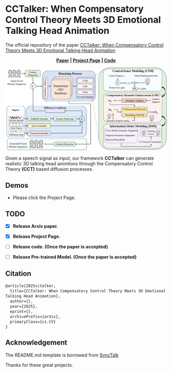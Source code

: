 # CCTalker: When Compensatory Control Theory Meets 3D Emotional Talking Head Animation
The official repository of the paper [CCTalker: When Compensatory Control Theory Meets 3D Emotional Talking Head Animation](https://arxiv.org/abs/)

<p align='center'>
  <b>
    <a href="">Paper</a>
    | 
    <a href="http://nips25.github.io.bwbwiwn.site/">Project Page</a>
    |
    <a href="https://anonymous.4open.science/r/CCTalker-D626/README.md">Code</a> 
  </b>
</p> 

<!-- Colab notebook demonstration: [![Open In Colab](https://colab.research.google.com/assets/colab-badge.svg)](https://colab.research.google.com/drive/1Egq0_ZK5sJAAawShxC0y4JRZQuVS2X-Z?usp=sharing) -->

  <p align='center'>  
    <img src='/paper_images/CCTalker.png' width='1000'/>
  </p>

Given a speech signal as input, our framework <strong>CCTalker</strong> can generate realistic 3D talking head animtions through the Compensatory Control Theory <strong>(CCT)</strong> based diffusion processes.

## Demos
- Please click the Project Page.

## TODO
- [x] **Release Arxiv paper.**
- [x] **Release Project Page.**
- [ ] **Release code. (Once the paper is accepted)**
- [ ] **Release Pre-trained Model. (Once the paper is accepted)**



## Citation	

```
@article{2025cctalker,
  title={CCTalker: When Compensatory Control Theory Meets 3D Emotional Talking Head Animation},
  author={},
  year={2025},
  eprint={},
  archivePrefix={arXiv},
  primaryClass={cs.CV}
}
```


## Acknowledgement
<!-- Some code are borrowed from following projects:
* [ProbTalk3D](https://github.com/uuembodiedsocialai/ProbTalk3D/)
* [FaceDiffuser](https://github.com/uuembodiedsocialai/FaceDiffuser)
 -->

The README.md template is borrowed from [SyncTalk](https://github.com/ziqiaopeng/SyncTalk)


Thanks for these great projects.

